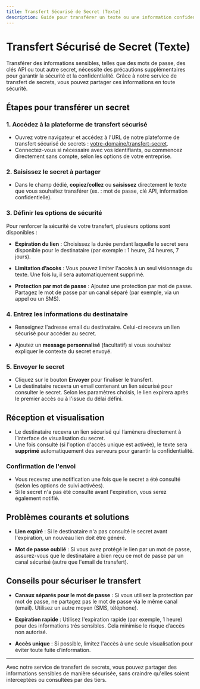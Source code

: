 ```yaml
---
title: Transfert Sécurisé de Secret (Texte)
description: Guide pour transférer un texte ou une information confidentielle de manière sécurisée.
---
```


# Transfert Sécurisé de Secret (Texte)

Transférer des informations sensibles, telles que des mots de passe, des clés API ou tout autre secret, nécessite des précautions supplémentaires pour garantir la sécurité et la confidentialité. Grâce à notre service de transfert de secrets, vous pouvez partager ces informations en toute sécurité.

## Étapes pour transférer un secret

### 1. Accédez à la plateforme de transfert sécurisé

- Ouvrez votre navigateur et accédez à l'URL de notre plateforme de transfert sécurisé de secrets : [votre-domaine/transfert-secret](http://votre-domaine/transfert-secret).
- Connectez-vous si nécessaire avec vos identifiants, ou commencez directement sans compte, selon les options de votre entreprise.

### 2. Saisissez le secret à partager

- Dans le champ dédié, **copiez/collez** ou **saisissez** directement le texte que vous souhaitez transférer (ex. : mot de passe, clé API, information confidentielle).
  
### 3. Définir les options de sécurité

Pour renforcer la sécurité de votre transfert, plusieurs options sont disponibles :

- **Expiration du lien** : Choisissez la durée pendant laquelle le secret sera disponible pour le destinataire (par exemple : 1 heure, 24 heures, 7 jours).
  
- **Limitation d’accès** : Vous pouvez limiter l'accès à un seul visionnage du texte. Une fois lu, il sera automatiquement supprimé.

- **Protection par mot de passe** : Ajoutez une protection par mot de passe. Partagez le mot de passe par un canal séparé (par exemple, via un appel ou un SMS).

### 4. Entrez les informations du destinataire

- Renseignez l'adresse email du destinataire. Celui-ci recevra un lien sécurisé pour accéder au secret.
  
- Ajoutez un **message personnalisé** (facultatif) si vous souhaitez expliquer le contexte du secret envoyé.

### 5. Envoyer le secret

- Cliquez sur le bouton **Envoyer** pour finaliser le transfert.
- Le destinataire recevra un email contenant un lien sécurisé pour consulter le secret. Selon les paramètres choisis, le lien expirera après le premier accès ou à l'issue du délai défini.

## Réception et visualisation

- Le destinataire recevra un lien sécurisé qui l’amènera directement à l’interface de visualisation du secret.
- Une fois consulté (si l'option d'accès unique est activée), le texte sera **supprimé** automatiquement des serveurs pour garantir la confidentialité.

### Confirmation de l'envoi

- Vous recevrez une notification une fois que le secret a été consulté (selon les options de suivi activées).
- Si le secret n'a pas été consulté avant l'expiration, vous serez également notifié.

## Problèmes courants et solutions

- **Lien expiré** : Si le destinataire n'a pas consulté le secret avant l'expiration, un nouveau lien doit être généré.
  
- **Mot de passe oublié** : Si vous avez protégé le lien par un mot de passe, assurez-vous que le destinataire a bien reçu ce mot de passe par un canal sécurisé (autre que l'email de transfert).

## Conseils pour sécuriser le transfert

- **Canaux séparés pour le mot de passe** : Si vous utilisez la protection par mot de passe, ne partagez pas le mot de passe via le même canal (email). Utilisez un autre moyen (SMS, téléphone).
  
- **Expiration rapide** : Utilisez l'expiration rapide (par exemple, 1 heure) pour des informations très sensibles. Cela minimise le risque d’accès non autorisé.

- **Accès unique** : Si possible, limitez l'accès à une seule visualisation pour éviter toute fuite d’information.

---

Avec notre service de transfert de secrets, vous pouvez partager des informations sensibles de manière sécurisée, sans craindre qu'elles soient interceptées ou consultées par des tiers.
